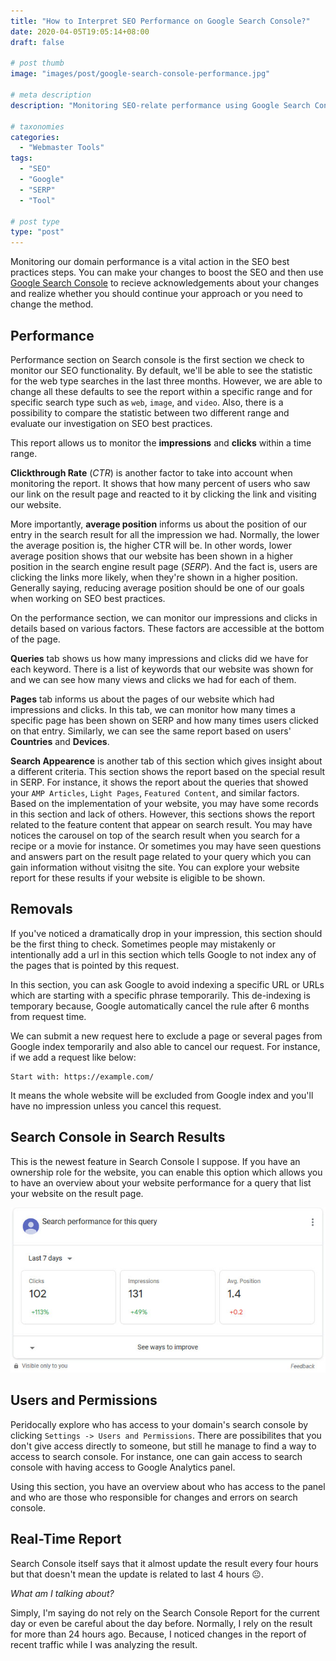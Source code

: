```yaml
---
title: "How to Interpret SEO Performance on Google Search Console?"
date: 2020-04-05T19:05:14+08:00
draft: false

# post thumb
image: "images/post/google-search-console-performance.jpg"

# meta description
description: "Monitoring SEO-relate performance using Google Search Console, allows us to increase our website rank and quality."

# taxonomies
categories: 
  - "Webmaster Tools"
tags:
  - "SEO"
  - "Google"
  - "SERP"
  - "Tool"

# post type
type: "post"
---
```


Monitoring our domain performance is a vital action in the SEO best practices steps. You can make your changes to boost the SEO and then use [Google Search Console](https://google.com/webmaster) to recieve acknowledgements about your changes and realize whether you should continue your approach or you need to change the method. 

## Performance  

Performance section on Search console is the first section we check to monitor our SEO functionality. By default, we'll be able to see the statistic for the web type searches in the last three months. However, we are able to change all these defaults to see the report within a specific range and for specific search type such as `web`, `image`, and `video`. Also, there is a possibility to compare the statistic between two different range and evaluate our investigation on SEO best practices.  

This report allows us to monitor the **impressions** and **clicks** within a time range.  

**Clickthrough Rate** (*CTR*) is another factor to take into account when monitoring the report. It shows that how many percent of users who saw our link on the result page and reacted to it by clicking the link and visiting our website.  

More importantly, **average position** informs us about the position of our entry in the search result for all the impression we had. Normally, the lower the average position is, the higher CTR will be. In other words, lower average position shows that our website has been shown in a higher position in the search engine result page (*SERP*). And the fact is, users are clicking the links more likely, when they're shown in a higher position. Generally saying, reducing average position should be one of our goals when working on SEO best practices.

On the performance section, we can monitor our impressions and clicks in details based on various factors. These factors are accessible at the bottom of the page. 

**Queries** tab shows us how many impressions and clicks did we have for each keyword. There is a list of keywords that our website was shown for and we can see how many views and clicks we had for each of them.  

**Pages** tab informs us about the pages of our website which had impressions and clicks. In this tab, we can monitor how many times a specific page has been shown on SERP and how many times users clicked on that entry. Similarly, we can see the same report based on users' **Countries** and **Devices**.  

**Search Appearence** is another tab of this section which gives insight about a different criteria. This section shows the report based on the special result in SERP. For instance, it shows the report about the queries that showed your `AMP Articles`, `Light Pages`, `Featured Content`, and similar factors. Based on the implementation of your website, you may have some records in this section and lack of others. However, this sections shows the report related to the feature content that appear on search result. You may have notices the carousel on top of the search result when you search for a recipe or a movie for instance. Or sometimes you may have seen questions and answers part on the result page related to your query which you can gain information without visitng the site. You can explore your website report for these results if your website is eligible to be shown.  

## Removals  

If you've noticed a dramatically drop in your impression, this section should be the first thing to check. Sometimes people may mistakenly or intentionally add a url in this section which tells Google to not index any of the pages that is pointed by this request.  

In this section, you can ask Google to avoid indexing a specific URL or URLs which are starting with a specific phrase temporarily. This de-indexing is temporary because, Google automatically cancel the rule after 6 months from request time.  

We can submit a new request here to exclude a page or several pages from Google index temporarily and also able to cancel our request. For instance, if we add a request like below:  

    Start with: https://example.com/

It means the whole website will be excluded from Google index and you'll have no impression unless you cancel this request.  

## Search Console in Search Results  

This is the newest feature in Search Console I suppose. If you have an ownership role for the website, you can enable this option which allows you to have an overview about your website performance for a query that list your website on the result page.  

![Search Console in Search Results](search-console-in-search-results.jpg)  

## Users and Permissions  

Peridocally explore who has access to your domain's search console by clicking `Settings -> Users and Permissions`. There are possibilites that you don't give access directly to someone, but still he manage to find a way to access to search console. For instance, one can gain access to search console with having access to Google Analytics panel.  

Using this section, you have an overview about who has access to the panel and who are those who responsible for changes and errors on search console.  

## Real-Time Report  

Search Console itself says that it almost update the result every four hours but that doesn't mean the update is related to last 4 hours  :neutral_face:.  

*What am I talking about?*  

Simply, I'm saying do not rely on the Search Console Report for the current day or even be careful about the day before. Normally, I rely on the result for more than 24 hours ago. Because, I noticed changes in the report of recent traffic while I was analyzing the result.